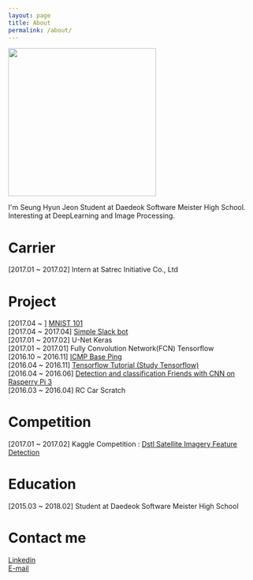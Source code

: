 ```yaml
---
layout: page
title: About
permalink: /about/
---
```


<img src="https://avatars0.githubusercontent.com/u/17673616" width="300" height="300"><br>

I'm Seung Hyun Jeon
Student at Daedeok Software Meister High School.  
Interesting at DeepLearning and Image Processing.  

# Carrier
[2017.01 ~ 2017.02] Intern at Satrec Initiative Co., Ltd

# Project
[2017.04 ~ ] [MNIST 101](https://github.com/FuZer/MNIST-101)  
[2017.04 ~ 2017.04] [Simple Slack bot](https://github.com/FuZer/sogyumo_slack_bot)  
[2017.01 ~ 2017.02] U-Net Keras  
[2017.01 ~ 2017.01] Fully Convolution Network(FCN) Tensorflow  
[2016.10 ~ 2016.11] [ICMP Base Ping](https://github.com/FuZer/Ping)  
[2016.04 ~ 2016.11] [Tensorflow Tutorial (Study Tensorflow)](https://github.com/FuZer/Study_TensorFlow)  
[2016.04 ~ 2016.06] [Detection and classification Friends with CNN on Rasperry Pi 3]()  
[2016.03 ~ 2016.04] RC Car Scratch  

# Competition
[2017.01 ~ 2017.02] Kaggle Competition : [Dstl Satellite Imagery Feature Detection ](https://www.kaggle.com/c/dstl-satellite-imagery-feature-detection)


# Education
[2015.03 ~ 2018.02] Student at Daedeok Software Meister High School

# Contact me
[Linkedin](https://www.linkedin.com/in/fuzer/)  
[E-mail](mailto:shtowever@gmail.com)
